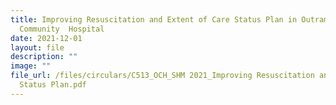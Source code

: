```yaml
---
title: Improving Resuscitation and Extent of Care Status Plan in Outram
  Community  Hospital
date: 2021-12-01
layout: file
description: ""
image: ""
file_url: /files/circulars/C513_OCH_SHM 2021_Improving Resuscitation and Extent of Care
  Status Plan.pdf
---
```

